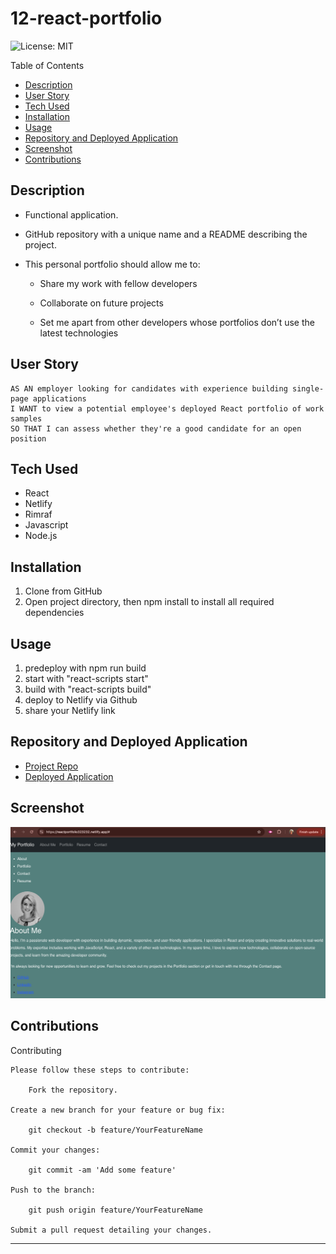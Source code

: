# 12-react-portfolio

![License: MIT](https://img.shields.io/badge/License-MIT-yellow.svg)

Table of Contents

- [Description](#description)
- [User Story](#userstory)
- [Tech Used](#techused)
- [Installation](#installation)
- [Usage](#usage)
- [Repository and Deployed Application](#repositoryanddeployedapplication)
- [Screenshot](#screenshot)
- [Contributions](#contributions)


## Description
* Functional application.

* GitHub repository with a unique name and a README describing the project.

* This personal portfolio should allow me to:

  * Share my work with fellow developers

  * Collaborate on future projects

  * Set me apart from other developers whose portfolios don’t use the latest technologies

## User Story
```
AS AN employer looking for candidates with experience building single-page applications
I WANT to view a potential employee's deployed React portfolio of work samples
SO THAT I can assess whether they're a good candidate for an open position
```
## Tech Used
- React
- Netlify
- Rimraf
- Javascript
- Node.js

## Installation
1. Clone from GitHub
2. Open project directory, then npm install to install all required dependencies 

## Usage
1. predeploy with npm run build
2. start with "react-scripts start"
3. build with "react-scripts build"
4. deploy to Netlify via Github
5. share your Netlify link

## Repository and Deployed Application

  - [Project Repo](https://github.com/mglo196/react-portfolio)
  - [Deployed Application](https://reactportfolio323232.netlify.app/#)

## Screenshot

![Screenshot](https://github.com/mglo196/react-portfolio/blob/main/reactportfolio.png) 

## Contributions
Contributing

    Please follow these steps to contribute:

        Fork the repository.

    Create a new branch for your feature or bug fix:

        git checkout -b feature/YourFeatureName

    Commit your changes:

        git commit -am 'Add some feature'

    Push to the branch:

        git push origin feature/YourFeatureName

    Submit a pull request detailing your changes.

---

